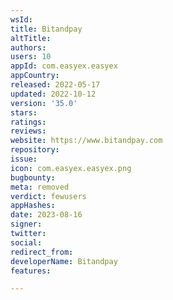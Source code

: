 ```yaml
---
wsId: 
title: Bitandpay
altTitle: 
authors: 
users: 10
appId: com.easyex.easyex
appCountry: 
released: 2022-05-17
updated: 2022-10-12
version: '35.0'
stars: 
ratings: 
reviews: 
website: https://www.bitandpay.com
repository: 
issue: 
icon: com.easyex.easyex.png
bugbounty: 
meta: removed
verdict: fewusers
appHashes: 
date: 2023-08-16
signer: 
twitter: 
social: 
redirect_from: 
developerName: Bitandpay
features: 

---
```


